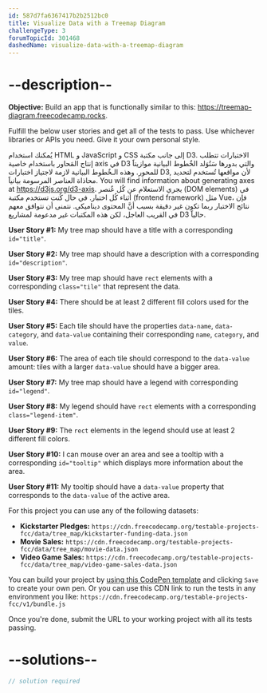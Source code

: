 ```yaml
---
id: 587d7fa6367417b2b2512bc0
title: Visualize Data with a Treemap Diagram
challengeType: 3
forumTopicId: 301468
dashedName: visualize-data-with-a-treemap-diagram
---
```


# --description--

**Objective:** Build an app that is functionally similar to this: <a href="https://treemap-diagram.freecodecamp.rocks" target="_blank" rel="noopener noreferrer nofollow">https://treemap-diagram.freecodecamp.rocks</a>.

Fulfill the below user stories and get all of the tests to pass. Use whichever libraries or APIs you need. Give it your own personal style.

يُمكنك استخدام HTML و JavaScript و CSS إلى جانب مكتبة D3. الاختبارات تتطلب إنتاج المَحاور باستخدام خاصية axis في D3 والتي بدورها سَتُوَلد الخٌطوط البيانية موازيتاََ للمحور. وهذه الـخٌطوط البيانية لازمة لاجتياز اختبارات D3, لأن مواقعها تُستخدم لتحديد محاذاة العناصر المرسومة بيانياََ. You will find information about generating axes at <https://d3js.org/d3-axis>. يجري الاستعلام عن كُل عٌنصر (DOM elements) في أثناء كُل اختبار. في حال كُنت تستخدم مكتبة (frontend framework) مثل Vue، فإن نتائج الاختبار ربما تكون غير دقيقة بسبب أنَّ المحتوى ديناميكي. نتمنى أن نتوافق معهم في القريب العاجل، لكن هذه المكتبات غير مدعومة لمشاريع D3 حالياََ.

**User Story #1:** My tree map should have a title with a corresponding `id="title"`.

**User Story #2:** My tree map should have a description with a corresponding `id="description"`.

**User Story #3:** My tree map should have `rect` elements with a corresponding `class="tile"` that represent the data.

**User Story #4:** There should be at least 2 different fill colors used for the tiles.

**User Story #5:** Each tile should have the properties `data-name`, `data-category`, and `data-value` containing their corresponding `name`, `category`, and `value`.

**User Story #6:** The area of each tile should correspond to the `data-value` amount: tiles with a larger `data-value` should have a bigger area.

**User Story #7:** My tree map should have a legend with corresponding `id="legend"`.

**User Story #8:** My legend should have `rect` elements with a corresponding `class="legend-item"`.

**User Story #9:** The `rect` elements in the legend should use at least 2 different fill colors.

**User Story #10:** I can mouse over an area and see a tooltip with a corresponding `id="tooltip"` which displays more information about the area.

**User Story #11:** My tooltip should have a `data-value` property that corresponds to the `data-value` of the active area.

For this project you can use any of the following datasets:

-   **Kickstarter Pledges:** `https://cdn.freecodecamp.org/testable-projects-fcc/data/tree_map/kickstarter-funding-data.json`
-   **Movie Sales:** `https://cdn.freecodecamp.org/testable-projects-fcc/data/tree_map/movie-data.json`
-   **Video Game Sales:** `https://cdn.freecodecamp.org/testable-projects-fcc/data/tree_map/video-game-sales-data.json`

You can build your project by <a href='https://codepen.io/pen?template=MJjpwO' target="_blank" rel="noopener noreferrer nofollow">using this CodePen template</a> and clicking `Save` to create your own pen. Or you can use this CDN link to run the tests in any environment you like: `https://cdn.freecodecamp.org/testable-projects-fcc/v1/bundle.js`

Once you're done, submit the URL to your working project with all its tests passing.

# --solutions--

```js
// solution required
```
